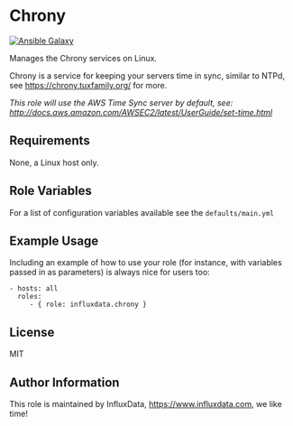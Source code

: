 Chrony
=========

[![Ansible Galaxy](https://img.shields.io/badge/ansible--galaxy-influxdata.chrony-blue.svg)](https://galaxy.ansible.com/influxdata/chrony/)

Manages the Chrony services on Linux.

Chrony is a service for keeping your servers time in sync, similar to NTPd, see https://chrony.tuxfamily.org/ for more.

_This role will use the AWS Time Sync server by default, see: http://docs.aws.amazon.com/AWSEC2/latest/UserGuide/set-time.html_

Requirements
------------

None, a Linux host only.

Role Variables
--------------

For a list of configuration variables available see the `defaults/main.yml`

Example Usage
----------------

Including an example of how to use your role (for instance, with variables passed in as parameters) is always nice for users too:

    - hosts: all
      roles:
         - { role: influxdata.chrony }

License
-------

MIT

Author Information
------------------

This role is maintained by InfluxData, https://www.influxdata.com, we like time!

